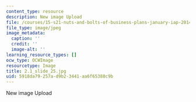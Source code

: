 ```yaml
---
content_type: resource
description: New image Upload
file: /courses/15-s21-nuts-and-bolts-of-business-plans-january-iap-2014/5918da79257ad9b23441aa6f65388c9b_2.1_slide_25.jpg
file_type: image/jpeg
image_metadata:
  caption: ''
  credit: ''
  image-alt: ''
learning_resource_types: []
ocw_type: OCWImage
resourcetype: Image
title: 2.1_slide_25.jpg
uid: 5918da79-257a-d9b2-3441-aa6f65388c9b
---
```

New image Upload

